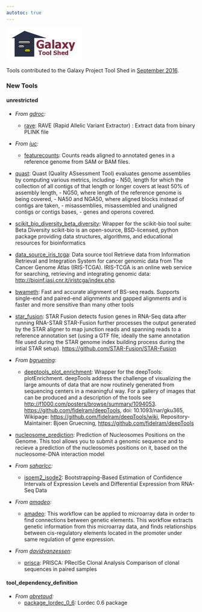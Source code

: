 ```yaml
---
autotoc: true
---
```

<div class='right'></div>

<div class='right'><a href='http://toolshed.g2.bx.psu.edu/'><img src="/src/images/logos/ToolShed.jpg" alt="Galaxy ToolShed" width=200 /></a></div>

Tools contributed to the Galaxy Project Tool Shed in [September 2016](/src/galaxy-updates/2016-10/index.md).

### New Tools

#### unrestricted

* *From [gdroc](https://toolshed.g2.bx.psu.edu/view/gdroc):*
  * [rave](https://toolshed.g2.bx.psu.edu/view/gdroc/rave):  RAVE (Rapid Allelic Variant Extractor) : Extract data from binary PLINK file 

* *From [iuc](https://toolshed.g2.bx.psu.edu/view/iuc):*
  * [featurecounts](https://toolshed.g2.bx.psu.edu/view/iuc/featurecounts): Counts reads aligned to annotated genes in a reference genome from SAM or BAM files.

* [quast](https://toolshed.g2.bx.psu.edu/view/iuc/quast): Quast (Quality ASsessment Tool) evaluates genome assemblies by computing various metrics, including - N50, length for which the collection of all contigs of that length or longer covers at least 50% of assembly length, - NG50, where length of the reference genome is being covered, - NA50 and NGA50, where aligned blocks instead of contigs are taken, - misassemblies, misassembled and unaligned contigs or contigs bases, - genes and operons covered.
* [scikit_bio_diversity_beta_diversity](https://toolshed.g2.bx.psu.edu/view/iuc/scikit_bio_diversity_beta_diversity): Wrapper for the scikit-bio tool suite: Beta Diversity scikit-bio is an open-source, BSD-licensed, python package providing data structures, algorithms, and educational resources for bioinformatics

* [data_source_iris_tcga](https://toolshed.g2.bx.psu.edu/view/iuc/data_source_iris_tcga): Data source tool Retrieve data from Information Retrieval and Integration System for cancer genomic data from The Cancer Genome Atlas (IRIS-TCGA). IRIS-TCGA is an online web service for searching, retrieving and integrating genomic data: http://bioinf.iasi.cnr.it/iristcga/index.php.

* [bwameth](https://toolshed.g2.bx.psu.edu/view/iuc/bwameth): Fast and accurate alignment of BS-seq reads. Supports single-end and paired-end alignments and gapped alignments and is faster and more sensitive than many other tools

* [star_fusion](https://toolshed.g2.bx.psu.edu/view/iuc/star_fusion): STAR Fusion detects fusion genes in RNA-Seq data after running RNA-STAR STAR-Fusion further processes the output generated by the STAR aligner to map junction reads and spanning reads to a reference annotation set (using a GTF file, ideally the same annotation file used during the STAR genome index building process during the intial STAR setup). https://github.com/STAR-Fusion/STAR-Fusion

* *From [bgruening](https://toolshed.g2.bx.psu.edu/view/bgruening):*
  * [deeptools_plot_enrichment](https://toolshed.g2.bx.psu.edu/view/bgruening/deeptools_plot_enrichment): Wrapper for the deepTools: plotEnrichment. deepTools address the challenge of visualizing the large amounts of data that are now routinely generated from sequencing centers in a meaningful way. For a gallery of images that can be produced and a description of the tools see http://f1000.com/posters/browse/summary/1094053.  https://github.com/fidelram/deepTools, doi: 10.1093/nar/gku365, Wikipage: https://github.com/fidelram/deepTools/wiki, Repository-Maintainer: Bjoen Gruecning, https://github.com/fidelram/deepTools

* [nucleosome_prediction](https://toolshed.g2.bx.psu.edu/view/bgruening/nucleosome_prediction): Prediction of Nucleosomes Positions on the Genome. This tool allows you to submit a genomic sequence and to recieve a prediction of the nucleosomes positions on it, based on the nucleosome-DNA interaction model 

* *From [saharlcc](https://toolshed.g2.bx.psu.edu/view/saharlcc):*
  * [isoem2_isode2](https://toolshed.g2.bx.psu.edu/view/saharlcc/isoem2_isode2):  Bootstrapping-Based Estimation of Confidence Intervals of Expression Levels and Differential Expression from RNA-Seq Data

* *From [amadeo](https://toolshed.g2.bx.psu.edu/view/amadeo):*
  * [amadeo](https://toolshed.g2.bx.psu.edu/view/amadeo/amadeo):  This workflow can be applied to microarray data in order to find connections between genetic elements. This workflow extracts genetic information from this microarray data, and finds relationships between cis-regulatory elements located in the promoter under same regulation of gene expression.

* *From [davidvanzessen](https://toolshed.g2.bx.psu.edu/view/davidvanzessen):*
  * [prisca](https://toolshed.g2.bx.psu.edu/view/davidvanzessen/prisca):  PRISCA: PRecISe Clonal Analysis Comparison of clonal sequences in paired samples

#### tool_dependency_definition

* *From [abretaud](https://toolshed.g2.bx.psu.edu/view/abretaud):*
  * [package_lordec_0_6](https://toolshed.g2.bx.psu.edu/view/abretaud/package_lordec_0_6):  Lordec 0.6 package 

